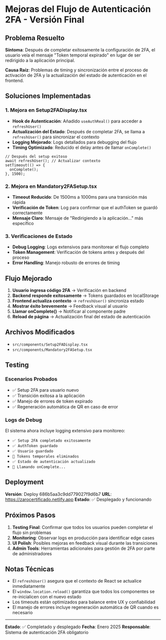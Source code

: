# Mejoras del Flujo de Autenticación 2FA - Versión Final

## Problema Resuelto

**Síntoma**: Después de completar exitosamente la configuración de 2FA, el usuario veía el mensaje "Token temporal expirado" en lugar de ser redirigido a la aplicación principal.

**Causa Raíz**: Problemas de timing y sincronización entre el proceso de activación de 2FA y la actualización del estado de autenticación en el frontend.

## Soluciones Implementadas

### 1. Mejora en Setup2FADisplay.tsx
- **Hook de Autenticación**: Añadido `useAuthReal()` para acceder a `refreshUser()`
- **Actualización del Estado**: Después de completar 2FA, se llama a `refreshUser()` para sincronizar el contexto
- **Logging Mejorado**: Logs detallados para debugging del flujo
- **Timing Optimizado**: Reducido el delay antes de llamar `onComplete()`

```tsx
// Después del setup exitoso
await refreshUser(); // Actualizar contexto
setTimeout(() => {
  onComplete();
}, 1500);
```

### 2. Mejora en Mandatory2FASetup.tsx
- **Timeout Reducido**: De 1500ms a 1000ms para una transición más rápida
- **Verificación de Token**: Log para confirmar que el authToken se guardó correctamente
- **Mensaje Claro**: Mensaje de "Redirigiendo a la aplicación..." más específico

### 3. Verificaciones de Estado
- **Debug Logging**: Logs extensivos para monitorear el flujo completo
- **Token Management**: Verificación de tokens antes y después del proceso
- **Error Handling**: Manejo robusto de errores de timing

## Flujo Mejorado

1. **Usuario ingresa código 2FA** → Verificación en backend
2. **Backend responde exitosamente** → Tokens guardados en localStorage
3. **Frontend actualiza contexto** → `refreshUser()` sincroniza estado
4. **Mostrar éxito brevemente** → Feedback visual al usuario
5. **Llamar onComplete()** → Notificar al componente padre
6. **Reload de página** → Actualización final del estado de autenticación

## Archivos Modificados

- `src/components/Setup2FADisplay.tsx`
- `src/components/Mandatory2FASetup.tsx`

## Testing

### Escenarios Probados
- ✅ Setup 2FA para usuario nuevo
- ✅ Transición exitosa a la aplicación
- ✅ Manejo de errores de token expirado
- ✅ Regeneración automática de QR en caso de error

### Logs de Debug
El sistema ahora incluye logging extensivo para monitoreo:
- `✅ Setup 2FA completado exitosamente`
- `✅ AuthToken guardado`
- `✅ Usuario guardado`
- `🧹 Tokens temporales eliminados`
- `✅ Estado de autenticación actualizado`
- `🎯 Llamando onComplete...`

## Deployment

**Versión**: Deploy 686b5aa3c9dd779027f9d6b7
**URL**: https://zarocertificado.netlify.app
**Estado**: ✅ Desplegado y funcionando

## Próximos Pasos

1. **Testing Final**: Confirmar que todos los usuarios pueden completar el flujo sin problemas
2. **Monitoring**: Observar logs en producción para identificar edge cases
3. **UI Polish**: Posibles mejoras en feedback visual durante las transiciones
4. **Admin Tools**: Herramientas adicionales para gestión de 2FA por parte de administradores

## Notas Técnicas

- El `refreshUser()` asegura que el contexto de React se actualice inmediatamente
- El `window.location.reload()` garantiza que todos los componentes se re-inicialicen con el nuevo estado
- Los timeouts están optimizados para balance entre UX y confiabilidad
- El manejo de errores incluye regeneración automática de QR cuando es necesario

---

**Estado**: ✅ Completado y desplegado
**Fecha**: Enero 2025
**Responsable**: Sistema de autenticación 2FA obligatorio
